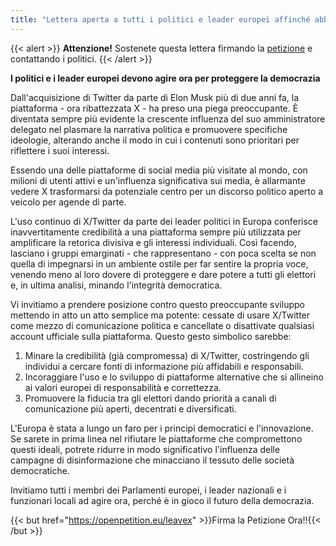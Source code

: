 ```yaml
---
title: "Lettera aperta a tutti i politici e leader europei affinché abbandonino X/Twitter"
---
```


{{< alert >}}
**Attenzione!** Sostenete questa lettera firmando la [petizione](https://openpetition.eu/leavex) e contattando i politici.
{{< /alert >}}


**I politici e i leader europei devono agire ora per proteggere la democrazia**

Dall'acquisizione di Twitter da parte di Elon Musk più di due anni fa, la piattaforma - ora ribattezzata X - ha preso una piega preoccupante. È diventata sempre più evidente la crescente influenza del suo amministratore delegato nel plasmare la narrativa politica e promuovere specifiche ideologie, alterando anche il modo in cui i contenuti sono prioritari per riflettere i suoi interessi.

Essendo una delle piattaforme di social media più visitate al mondo, con milioni di utenti attivi e un'influenza significativa sui media, è allarmante vedere X trasformarsi da potenziale centro per un discorso politico aperto a veicolo per agende di parte.

L'uso continuo di X/Twitter da parte dei leader politici in Europa conferisce inavvertitamente credibilità a una piattaforma sempre più utilizzata per amplificare la retorica divisiva e gli interessi individuali. Così facendo, lasciano i gruppi emarginati - che rappresentano - con poca scelta se non quella di impegnarsi in un ambiente ostile per far sentire la propria voce, venendo meno al loro dovere di proteggere e dare potere a tutti gli elettori e, in ultima analisi, minando l'integrità democratica.

Vi invitiamo a prendere posizione contro questo preoccupante sviluppo mettendo in atto un atto semplice ma potente: cessate di usare X/Twitter come mezzo di comunicazione politica e cancellate o disattivate qualsiasi account ufficiale sulla piattaforma. Questo gesto simbolico sarebbe:
    
1. Minare la credibilità (già compromessa) di X/Twitter, costringendo gli individui a cercare fonti di informazione più affidabili e responsabili.
1. Incoraggiare l'uso e lo sviluppo di piattaforme alternative che si allineino ai valori europei di responsabilità e correttezza.
1. Promuovere la fiducia tra gli elettori dando priorità a canali di comunicazione più aperti, decentrati e diversificati.

L'Europa è stata a lungo un faro per i principi democratici e l'innovazione. Se sarete in prima linea nel rifiutare le piattaforme che compromettono questi ideali, potrete ridurre in modo significativo l'influenza delle campagne di disinformazione che minacciano il tessuto delle società democratiche.

Invitiamo tutti i membri dei Parlamenti europei, i leader nazionali e i funzionari locali ad agire ora, perché è in gioco il futuro della democrazia.

{{< but href="https://openpetition.eu/leavex" >}}Firma la Petizione Ora!!{{< /but >}}
